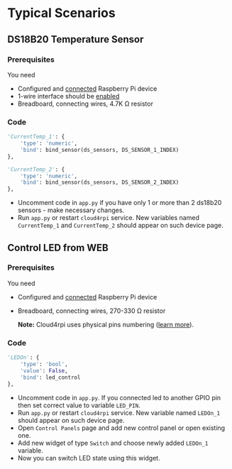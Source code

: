 # Typical Scenarios

## DS18B20 Temperature Sensor

### Prerequisites

You need

- Сonfigured and [connected](#connecting-a-new-device) Raspberry Pi device
- 1-wire interface should be [enabled](#prerequisites)
- Breadboard, connecting wires, 4.7K Ω resistor

### Code

``` python
'CurrentTemp_1': {
    'type': 'numeric',
    'bind': bind_sensor(ds_sensors, DS_SENSOR_1_INDEX)
},

'CurrentTemp_2': {
    'type': 'numeric',
    'bind': bind_sensor(ds_sensors, DS_SENSOR_2_INDEX)
},
```
- Uncomment code in `app.py`
if you have only 1 or more than 2 ds18b20 sensors - make necessary changes.
- Run `app.py` or restart `cloud4rpi` service. New variables
named `CurrentTemp_1` and `CurrentTemp_2` should appear on such device
page.

## Control LED from WEB

### Prerequisites

You need

- Сonfigured and [connected](#connecting-a-new-device) Raspberry Pi device
- Breadboard, connecting wires, 270-330 Ω resistor


    **Note:**
    Cloud4rpi uses physical pins numbering ([learn more](https://www.raspberrypi.org/documentation/usage/gpio/)).

### Code

``` python
'LEDOn': {
    'type': 'bool',
    'value': False,
    'bind': led_control
},
```
- Uncomment code in `app.py`. If you connected led to another GPIO pin
then set correct value to variable `LED_PIN`.
- Run `app.py` or restart `cloud4rpi` service. New variable
named `LEDOn_1` should appear on such device page.
- Open `Control Panels` page and add new control panel or open existing one.
- Add new widget of type `Switch` and choose newly added `LEDOn_1` variable.
- Now you can switch LED state using this widget.
